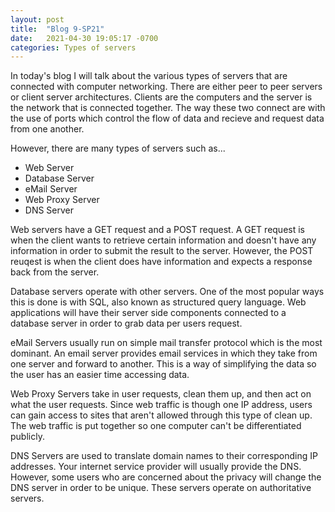```yaml
---
layout: post
title:  "Blog 9-SP21"
date:   2021-04-30 19:05:17 -0700
categories: Types of servers
---
```


In today's blog I will talk about the various types of servers that are connected with computer networking. There are either peer to peer servers or client server architectures. Clients are the computers and the server is the network that is connected together. The way these two connect are with the use of ports which control the flow of data and recieve and request data from one another. 

However, there are many types of servers such as...

- Web Server
- Database Server
- eMail Server
- Web Proxy Server
- DNS Server

Web servers have a GET request and a POST request. A GET request is when the client wants to retrieve certain information and doesn't have any information in order to submit the result to the server. However, the POST reuqest is when the client does have information and expects a response back from the server.

Database servers operate with other servers. One of the most popular ways this is done is with SQL, also known as structured query language. Web applications will have their server side components connected to a database server in order to grab data per users request.

eMail Servers usually run on simple mail transfer protocol which is the most dominant. An email server provides email services in which they take from one server and forward to another. This is a way of simplifying the data so the user has an easier time accessing data.

Web Proxy Servers take in user requests, clean them up, and then act on what the user requests. Since web traffic is though one IP address, users can gain access to sites that aren't allowed through this type of clean up. The web traffic is put together so one computer can't be differentiated publicly.

DNS Servers are used to translate domain names to their corresponding IP addresses. Your internet service provider will usually provide the DNS. However, some users who are concerned about the privacy will change the DNS server in order to be unique. These servers operate on authoritative servers.